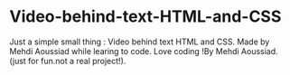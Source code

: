 # Video-behind-text-HTML-and-CSS
Just a simple small thing : Video behind text HTML and CSS.
Made by Mehdi Aoussiad while learing to code.
Love coding !By Mehdi Aoussiad.(just for fun.not a real project!).
